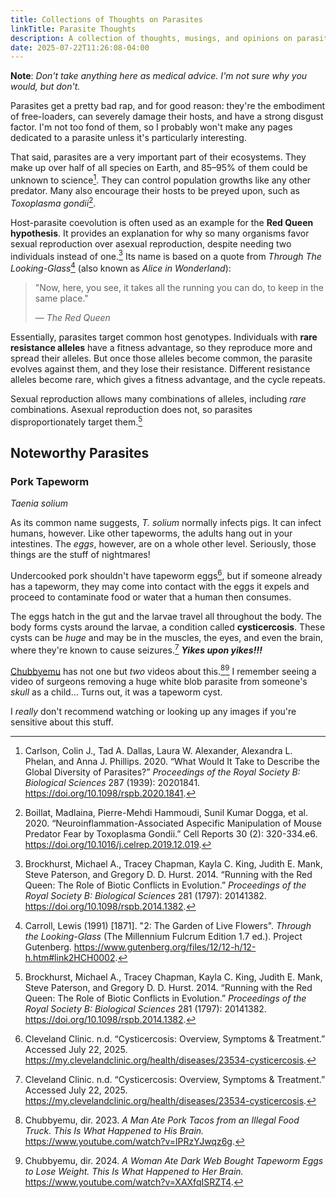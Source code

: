 ```yaml
---
title: Collections of Thoughts on Parasites
linkTitle: Parasite Thoughts
description: A collection of thoughts, musings, and opinions on parasitic organisms
date: 2025-07-22T11:26:08-04:00
---
```


**Note**: _Don't take anything here as medical advice. I'm not sure why you would, but don't._

Parasites get a pretty bad rap, and for good reason: they're the embodiment of free-loaders,
can severely damage their hosts, and have a strong disgust factor. I'm not too fond of
them, so I probably won't make any pages dedicated to a parasite unless it's particularly
interesting.

That said, parasites are a very important part of their ecosystems. They make up over half
of all species on Earth, and 85–95% of them could be unknown to science[^1]. They can control
population growths like any other predator. Many also encourage their hosts to be preyed upon,
such as _Toxoplasma gondii_[^2].

Host-parasite coevolution is often used as an example for the **Red Queen hypothesis**. It
provides an explanation for why so many organisms favor sexual reproduction over asexual
reproduction, despite needing two individuals instead of one.[^3] Its name is based on a quote
from _Through The Looking-Glass_[^4] (also known as _Alice in Wonderland_):

> "Now, here, you see, it takes all the running you can do, to keep in the same place."
>
> — _The Red Queen_

Essentially, parasites target common host genotypes. Individuals with **rare resistance alleles**
have a fitness advantage, so they reproduce more and spread their alleles. But once those
alleles become common, the parasite evolves against them, and they lose their resistance.
Different resistance alleles become rare, which gives a fitness advantage, and the cycle repeats.

Sexual reproduction allows many combinations of alleles, including _rare_ combinations. Asexual
reproduction does not, so parasites disproportionately target them.[^3]

## Noteworthy Parasites

### Pork Tapeworm

_Taenia solium_

As its common name suggests, _T. solium_ normally infects pigs. It can infect humans, however.
Like other tapeworms, the adults hang out in your intestines. The _eggs_, however, are on a whole
other level. Seriously, those things are the stuff of nightmares!

Undercooked pork shouldn't have tapeworm eggs[^5], but if someone already has a tapeworm, they may
come into contact with the eggs it expels and proceed to contaminate food or water that a human
then consumes.

The eggs hatch in the gut and the larvae travel all throughout the body. The body forms cysts
around the larvae, a condition called **cysticercosis**. These cysts can be _huge_ and may be
in the muscles, the eyes, and even the brain, where they're known to cause seizures.[^5]
_**Yikes upon yikes!!!**_

[Chubbyemu](https://www.youtube.com/@chubbyemu) has not one but _two_ videos about this.[^6][^7]
I remember seeing a video of surgeons removing a huge white blob parasite from someone's _skull_
as a child... Turns out, it was a tapeworm cyst.

I _really_ don't recommend watching or looking up any images if you're sensitive about this stuff.

[^1]: Carlson, Colin J., Tad A. Dallas, Laura W. Alexander, Alexandra L. Phelan, and Anna J. Phillips. 2020. “What Would It Take to Describe the Global Diversity of Parasites?” _Proceedings of the Royal Society B: Biological Sciences_ 287 (1939): 20201841. https://doi.org/10.1098/rspb.2020.1841.

[^2]: Boillat, Madlaina, Pierre-Mehdi Hammoudi, Sunil Kumar Dogga, et al. 2020. “Neuroinflammation-Associated Aspecific Manipulation of Mouse Predator Fear by Toxoplasma Gondii.” Cell Reports 30 (2): 320-334.e6. https://doi.org/10.1016/j.celrep.2019.12.019.

[^3]: Brockhurst, Michael A., Tracey Chapman, Kayla C. King, Judith E. Mank, Steve Paterson, and Gregory D. D. Hurst. 2014. “Running with the Red Queen: The Role of Biotic Conflicts in Evolution.” _Proceedings of the Royal Society B: Biological Sciences_ 281 (1797): 20141382. https://doi.org/10.1098/rspb.2014.1382.

[^4]: Carroll, Lewis (1991) \[1871]. "2: The Garden of Live Flowers". _Through the Looking-Glass_ (The Millennium Fulcrum Edition 1.7 ed.). Project Gutenberg. https://www.gutenberg.org/files/12/12-h/12-h.htm#link2HCH0002.

[^5]: Cleveland Clinic. n.d. “Cysticercosis: Overview, Symptoms & Treatment.” Accessed July 22, 2025. https://my.clevelandclinic.org/health/diseases/23534-cysticercosis.

[^6]: Chubbyemu, dir. 2023. _A Man Ate Pork Tacos from an Illegal Food Truck. This Is What Happened to His Brain._ https://www.youtube.com/watch?v=lPRzYJwqz6g.

[^7]: Chubbyemu, dir. 2024. _A Woman Ate Dark Web Bought Tapeworm Eggs to Lose Weight. This Is What Happened to Her Brain._ https://www.youtube.com/watch?v=XAXfqISRZT4.
